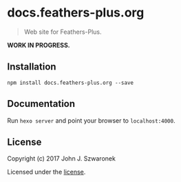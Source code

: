 # docs.feathers-plus.org

> Web site for Feathers-Plus.

**WORK IN PROGRESS.**

## Installation

```
npm install docs.feathers-plus.org --save
```

## Documentation

Run `hexo server` and point your browser to `localhost:4000`.

## License

Copyright (c) 2017 John J. Szwaronek

Licensed under the [license](LICENSE).
